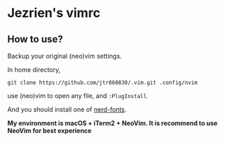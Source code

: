 Jezrien's vimrc
===

How to use?
---

Backup your original (neo)vim settings.

In home directory, 

```
git clone https://github.com/jtr860830/.vim.git .config/nvim
```

use (neo)vim to open any file, and `:PlugInstall`.

And you should install one of [nerd-fonts](https://github.com/ryanoasis/nerd-fonts).

**My environment is macOS + iTerm2 + NeoVim. It is recommend to use NeoVim for best experience**
